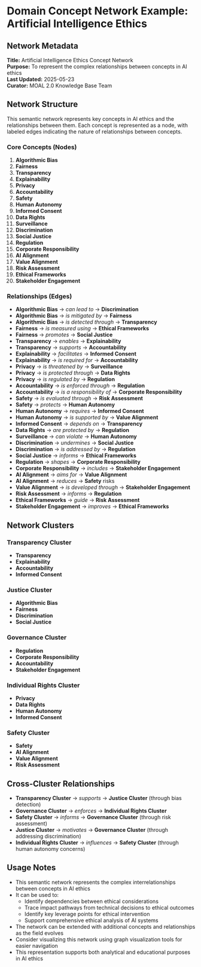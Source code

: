 # Domain Concept Network Example: Artificial Intelligence Ethics

## Network Metadata
**Title:** Artificial Intelligence Ethics Concept Network  
**Purpose:** To represent the complex relationships between concepts in AI ethics  
**Last Updated:** 2025-05-23  
**Curator:** MOAL 2.0 Knowledge Base Team  

## Network Structure
This semantic network represents key concepts in AI ethics and the relationships between them. Each concept is represented as a node, with labeled edges indicating the nature of relationships between concepts.

### Core Concepts (Nodes)

1. **Algorithmic Bias**
2. **Fairness**
3. **Transparency**
4. **Explainability**
5. **Privacy**
6. **Accountability**
7. **Safety**
8. **Human Autonomy**
9. **Informed Consent**
10. **Data Rights**
11. **Surveillance**
12. **Discrimination**
13. **Social Justice**
14. **Regulation**
15. **Corporate Responsibility**
16. **AI Alignment**
17. **Value Alignment**
18. **Risk Assessment**
19. **Ethical Frameworks**
20. **Stakeholder Engagement**

### Relationships (Edges)

- **Algorithmic Bias** → *can lead to* → **Discrimination**
- **Algorithmic Bias** → *is mitigated by* → **Fairness**
- **Algorithmic Bias** → *is detected through* → **Transparency**
- **Fairness** → *is measured using* → **Ethical Frameworks**
- **Fairness** → *promotes* → **Social Justice**
- **Transparency** → *enables* → **Explainability**
- **Transparency** → *supports* → **Accountability**
- **Explainability** → *facilitates* → **Informed Consent**
- **Explainability** → *is required for* → **Accountability**
- **Privacy** → *is threatened by* → **Surveillance**
- **Privacy** → *is protected through* → **Data Rights**
- **Privacy** → *is regulated by* → **Regulation**
- **Accountability** → *is enforced through* → **Regulation**
- **Accountability** → *is a responsibility of* → **Corporate Responsibility**
- **Safety** → *is evaluated through* → **Risk Assessment**
- **Safety** → *protects* → **Human Autonomy**
- **Human Autonomy** → *requires* → **Informed Consent**
- **Human Autonomy** → *is supported by* → **Value Alignment**
- **Informed Consent** → *depends on* → **Transparency**
- **Data Rights** → *are protected by* → **Regulation**
- **Surveillance** → *can violate* → **Human Autonomy**
- **Discrimination** → *undermines* → **Social Justice**
- **Discrimination** → *is addressed by* → **Regulation**
- **Social Justice** → *informs* → **Ethical Frameworks**
- **Regulation** → *shapes* → **Corporate Responsibility**
- **Corporate Responsibility** → *includes* → **Stakeholder Engagement**
- **AI Alignment** → *aims for* → **Value Alignment**
- **AI Alignment** → *reduces* → **Safety** risks
- **Value Alignment** → *is developed through* → **Stakeholder Engagement**
- **Risk Assessment** → *informs* → **Regulation**
- **Ethical Frameworks** → *guide* → **Risk Assessment**
- **Stakeholder Engagement** → *improves* → **Ethical Frameworks**

## Network Clusters

### Transparency Cluster
- **Transparency**
- **Explainability**
- **Accountability**
- **Informed Consent**

### Justice Cluster
- **Algorithmic Bias**
- **Fairness**
- **Discrimination**
- **Social Justice**

### Governance Cluster
- **Regulation**
- **Corporate Responsibility**
- **Accountability**
- **Stakeholder Engagement**

### Individual Rights Cluster
- **Privacy**
- **Data Rights**
- **Human Autonomy**
- **Informed Consent**

### Safety Cluster
- **Safety**
- **AI Alignment**
- **Value Alignment**
- **Risk Assessment**

## Cross-Cluster Relationships
- **Transparency Cluster** → *supports* → **Justice Cluster** (through bias detection)
- **Governance Cluster** → *enforces* → **Individual Rights Cluster**
- **Safety Cluster** → *informs* → **Governance Cluster** (through risk assessment)
- **Justice Cluster** → *motivates* → **Governance Cluster** (through addressing discrimination)
- **Individual Rights Cluster** → *influences* → **Safety Cluster** (through human autonomy concerns)

## Usage Notes
- This semantic network represents the complex interrelationships between concepts in AI ethics
- It can be used to:
  - Identify dependencies between ethical considerations
  - Trace impact pathways from technical decisions to ethical outcomes
  - Identify key leverage points for ethical intervention
  - Support comprehensive ethical analysis of AI systems
- The network can be extended with additional concepts and relationships as the field evolves
- Consider visualizing this network using graph visualization tools for easier navigation
- This representation supports both analytical and educational purposes in AI ethics
